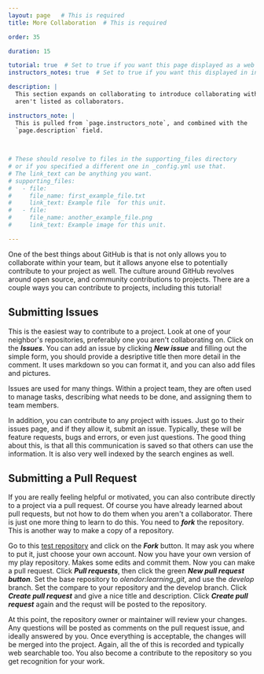 ```yaml
---
layout: page   # This is required
title: More Collaboration  # This is required

order: 35

duration: 15

tutorial: true  # Set to true if you want this page displayed as a web page
instructors_notes: true  # Set to true if you want this displayed in instructors notes

description: |
  This section expands on collaborating to introduce collaborating with people even if they
  aren't listed as collaborators.

instructors_note: |
  This is pulled from `page.instructors_note`, and combined with the 
  `page.description` field.
  

  
# These should resolve to files in the supporting_files directory
# or if you specified a different one in _config.yml use that.
# The link_text can be anything you want.
# supporting_files:
#   - file:
#     file_name: first_example_file.txt
#     link_text: Example file  for this unit.
#   - file:
#     file_name: another_example_file.png
#     link_text: Example image for this unit.

---
```


One of the best things about GitHub is that is not only allows you to collaborate within your team, but it allows anyone else
to potentially contribute to your project as well. The culture around GitHub revolves around open source, and community 
contributions to projects. There are a couple ways you can contribute to projects, including this tutorial!

## Submitting Issues

This is the easiest way to contribute to a project. Look at one of your neighbor's repositories, preferably one you aren't collaborating on.
Click on the **_Issues_**. You can add an issue by clicking **_New issue_** and filling out the simple form, you should provide a desriptive title
then more detail in the comment. It uses markdown so you can format it, and you can also add files and pictures.

Issues are used for many things. Within a project team, they are often used to manage tasks, describing what needs to be done, and assigning them 
to team members. 

In addition, you can contribute to any project with issues. Just go to their issues page, and if they allow it, submit an issue. Typically,
these will be feature requests, bugs and errors, or even just questions. The good thing about this, is that all this communication is saved so that others can use the information. It
is also very well indexed by the search engines as well.

## Submitting a Pull Request

If you are really feeling helpful or motivated, you can also contribute directly to a project via a pull request. Of course you have already learned about pull requests, but not how to 
do them when you aren't a collaborator. There is just one more thing to learn to do this. You need to **_fork_** the repository. This is another way to make a copy of a repository. 

Go to this [test repository](https://github.com/olendorf/learning_git) and click on the **_Fork_** button. It may ask you where to put it, just choose your own account. Now you have your own version
of my play repository. Makes some edits and commit them. Now you can make a pull request. Click **_Pull requests_**, then click the green **_New pull request button_**. Set the base repository to *olendor:learning_git*, 
and use the *develop* branch. Set the compare to your repository and the develop branch. Click **_Create pull request_** and give a nice title and description. Click  **_Create pull request_** again 
and the requst will be posted to the repository. 

At this point, the repository owner or maintainer will review your changes. Any questions will be posted as comments on the pull request issue, and ideally answered by you. Once everything is
acceptable, the changes will be merged into the project. Again, all the of this is recorded and typically web searchable too. You also become a contribute to the repository so you get
recognition for your work.

